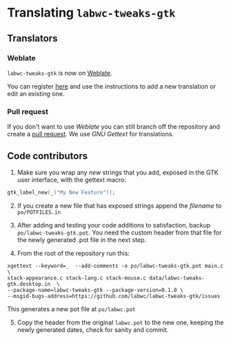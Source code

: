 # Translating `labwc-tweaks-gtk`

## Translators

### Weblate

`labwc-tweaks-gtk` is now on [Weblate].

You can register [here] and use the instructions to add a new
translation or edit an existing one.

### Pull request

If you don't want to use _Weblate_ you can still branch off the repository
and create a [pull request]. We use _GNU Gettext_ for translations.

## Code contributors

1. Make sure you wrap any _new_ strings that you add, exposed in the GTK
user interface, with the gettext macro:

```C
gtk_label_new(_("My New Feature"));

```

2. If you create a new file that has exposed strings append the _filename_
to `po/POTFILES.in`

3. After adding and testing your code additions to satisfaction, backup
`po/labwc-tweaks-gtk.pot`. You need the custom header from that file for
the newly generated .pot file in the next step.

4. From the root of the repository run this:
```
xgettext --keyword=_  --add-comments -o po/labwc-tweaks-gtk.pot main.c \
stack-appearance.c stack-lang.c stack-mouse.c data/labwc-tweaks-gtk.desktop.in  \
--package-name=labwc-tweaks-gtk --package-version=0.1.0 \
--msgid-bugs-address=https://github.com/labwc/labwc-tweaks-gtk/issues
```

This generates a new pot file at `po/labwc.pot`

5. Copy the header from the original `labwc.pot` to the new one, keeping
the newly generated dates, check for sanity and commit.

[Weblate]: https://hosted.weblate.org/projects/labwc-tweaks-gtk/
[here]: https://hosted.weblate.org/engage/labwc-tweaks-gtk/
[pull request]: https://github.com/labwc/labwc-tweaks-gtk/pulls
